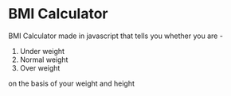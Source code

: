 # BMI Calculator

BMI Calculator made in javascript that tells you whether you are -

1) Under weight
2) Normal weight
3) Over weight

on the basis of your weight and height
